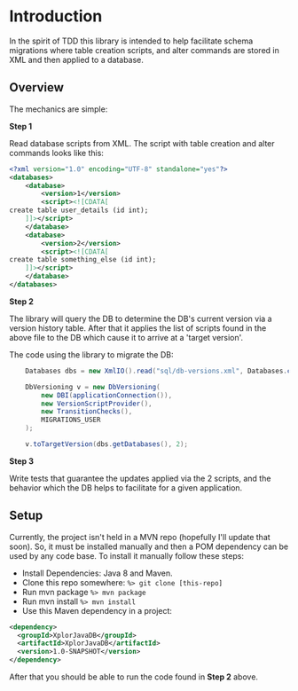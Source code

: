 # Introduction

In the spirit of TDD this library is intended to help facilitate schema migrations where
table creation scripts, and alter commands are stored in XML and then applied to a
database.

## Overview

The mechanics are simple:

__Step 1__

Read database scripts from XML.  The script with table creation and alter commands
looks like this:

```xml
<?xml version="1.0" encoding="UTF-8" standalone="yes"?>
<databases>
    <database>
        <version>1</version>
        <script><![CDATA[
create table user_details (id int);
    ]]></script>
    </database>
    <database>
        <version>2</version>
        <script><![CDATA[
create table something_else (id int);
    ]]></script>
    </database>
</databases>
```

__Step 2__

The library will query the DB to determine the DB's current version via a version
history table.  After that it applies the list of scripts found in the above file
to the DB which cause it to arrive at a 'target version'.

The code using the library to migrate the DB:

```java
    Databases dbs = new XmlIO().read("sql/db-versions.xml", Databases.class);

    DbVersioning v = new DbVersioning(
        new DBI(applicationConnection()),
        new VersionScriptProvider(),
        new TransitionChecks(),
        MIGRATIONS_USER
    );

    v.toTargetVersion(dbs.getDatabases(), 2);
```

__Step 3__

Write tests that guarantee the updates applied via the 2 scripts, and the behavior which
the DB helps to facilitate for a given application.

##  Setup

Currently, the project isn't held in a MVN repo (hopefully I'll update that soon).  So,
it must be installed manually and then a POM dependency can be used by any code base. To
install it manually follow these steps:

- Install Dependencies: Java 8 and Maven.
- Clone this repo somewhere: `%> git clone [this-repo]`
- Run mvn package `%> mvn package`
- Run mvn install `%> mvn install`
- Use this Maven dependency in a project:

```xml
<dependency>
  <groupId>XplorJavaDB</groupId>
  <artifactId>XplorJavaDB</artifactId>
  <version>1.0-SNAPSHOT</version>
</dependency>
```

After that you should be able to run the code found in __Step 2__ above.







